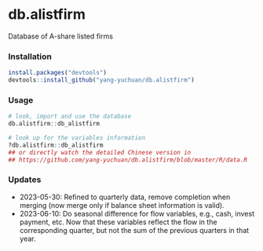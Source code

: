 # db.alistfirm

Database of A-share listed firms

### Installation

```r
install.packages("devtools")
devtools::install_github("yang-yuchuan/db.alistfirm")
```

### Usage

```r
# look, import and use the database
db.alistfirm::db_alistfirm

# look up for the variables information
?db.alistfirm::db_alistfirm
## or directly watch the detailed Chinese version in 
## https://github.com/yang-yuchuan/db.alistfirm/blob/master/R/data.R
```

### Updates

- 2023-05-30: Refined to quarterly data, remove completion when merging (now merge only if balance sheet information is valid).
- 2023-06-10: Do seasonal difference for flow variables, e.g., cash, invest payment, etc. Now that these variables reflect the flow in the corresponding quarter, but not the sum of the previous quarters in that year.
